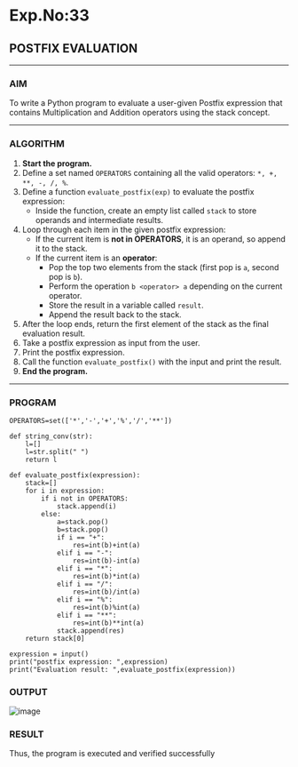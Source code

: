 # Exp.No:33  
## POSTFIX EVALUATION

---

### AIM  
To write a Python program to evaluate a user-given Postfix expression that contains Multiplication and Addition operators using the stack concept.

---

### ALGORITHM

1. **Start the program.**
2. Define a set named `OPERATORS` containing all the valid operators: `*, +, **, -, /, %`.
3. Define a function `evaluate_postfix(exp)` to evaluate the postfix expression:
   - Inside the function, create an empty list called `stack` to store operands and intermediate results.
4. Loop through each item in the given postfix expression:
   - If the current item is **not in OPERATORS**, it is an operand, so append it to the stack.
   - If the current item is an **operator**:
     - Pop the top two elements from the stack (first pop is `a`, second pop is `b`).
     - Perform the operation `b <operator> a` depending on the current operator.
     - Store the result in a variable called `result`.
     - Append the result back to the stack.
5. After the loop ends, return the first element of the stack as the final evaluation result.
6. Take a postfix expression as input from the user.
7. Print the postfix expression.
8. Call the function `evaluate_postfix()` with the input and print the result.
9. **End the program.**

---

### PROGRAM

```
OPERATORS=set(['*','-','+','%','/','**']) 

def string_conv(str):
    l=[]
    l=str.split(" ")
    return l
    
def evaluate_postfix(expression):
    stack=[]
    for i in expression:
        if i not in OPERATORS:
            stack.append(i)
        else:
            a=stack.pop()
            b=stack.pop()
            if i == "+":
                res=int(b)+int(a)
            elif i == "-":
                res=int(b)-int(a)
            elif i == "*":
                res=int(b)*int(a)
            elif i == "/":
                res=int(b)/int(a)
            elif i == "%":
                res=int(b)%int(a)
            elif i == "**":
                res=int(b)**int(a)  
            stack.append(res)    
    return stack[0]        

expression = input()
print("postfix expression: ",expression)
print("Evaluation result: ",evaluate_postfix(expression))
```

### OUTPUT
![image](https://github.com/user-attachments/assets/8cf1ac4b-07db-44cf-937f-a5766386a2d3)

### RESULT
Thus, the program is executed and verified successfully
